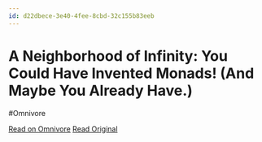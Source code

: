 ```yaml
---
id: d22dbece-3e40-4fee-8cbd-32c155b83eeb
---
```


# A Neighborhood of Infinity: You Could Have Invented Monads! (And Maybe You Already Have.)
#Omnivore

[Read on Omnivore](https://omnivore.app/me/a-neighborhood-of-infinity-you-could-have-invented-monads-and-ma-18edcc45867)
[Read Original](http://blog.sigfpe.com/2006/08/you-could-have-invented-monads-and.html)

